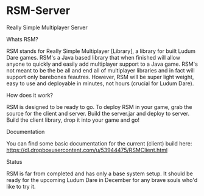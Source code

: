 RSM-Server
==========

Really Simple Multiplayer Server

Whats RSM?

RSM stands for Really Simple Multiplayer [Library], a library for built Ludum Dare games. RSM's a Java based library that when finished will allow anyone to quickly and easily add multiplayer support to a Java game. RSM's not meant to be the be all and end all of multiplayer libraries and in fact will support only barebones feautres. However, RSM will be super light weight, easy to use and deployable in minutes, not hours (crucial for Ludum Dare).

How does it work?

RSM is designed to be ready to go. To deploy RSM in your game, grab the source for the client and server. Build the server.jar and deploy to server. Build the client library, drop it into your game and go!

Documentation

You can find some basic documentation for the current (client) build here: https://dl.dropboxusercontent.com/u/53944475/RSMClient.html

Status

RSM is far from completed and has only a base system setup. It should be ready for the upcoming Ludum Dare in December for any brave souls who'd like to try it.
